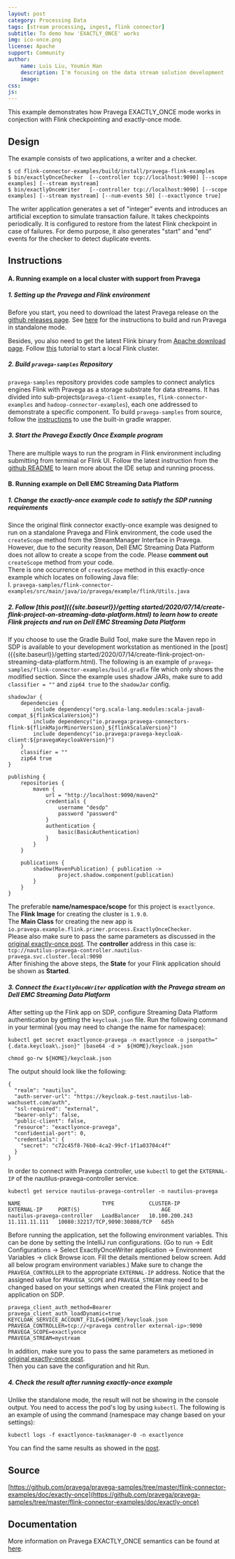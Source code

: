 ```yaml
---
layout: post
category: Processing Data
tags: [stream processing, ingest, flink connector]
subtitle: To demo how 'EXACTLY_ONCE' works
img: ico-once.png
license: Apache
support: Community
author: 
    name: Luis Liu, Youmin Han
    description: I'm focusing on the data stream solution development
    image: 
css: 
js: 
---
```

This example demonstrates how Pravega EXACTLY_ONCE mode works in conjection with Flink checkpointing and exactly-once mode.
<!--more-->

## Design

The example consists of two applications, a writer and a checker.

```
$ cd flink-connector-examples/build/install/pravega-flink-examples
$ bin/exactlyOnceChecker  [--controller tcp://localhost:9090] [--scope examples] [--stream mystream]
$ bin/exactlyOnceWriter   [--controller tcp://localhost:9090] [--scope examples] [--stream mystream] [--num-events 50] [--exactlyonce true]
```

The writer application generates a set of "integer" events and introduces an artificial exception to 
simulate transaction failure. It takes checkpoints periodically. It is configured to restore 
from the latest Flink checkpoint in case of failures.
For demo purpose, it also generates "start" and "end" events for the checker to detect duplicate events.

## Instructions
#### A. Running example on a local cluster with support from Pravega

##### 1. Setting up the Pravega and Flink environment
Before you start, you need to download the latest Pravega release on the [github releases page](https://github.com/pravega/pravega/releases). See [here](http://pravega.io/docs/latest/getting-started/) for the instructions to build and run Pravega in standalone mode.  

Besides, you also need to get the latest Flink binary from [Apache download page](https://flink.apache.org/downloads.html). Follow [this](https://ci.apache.org/projects/flink/flink-docs-stable/getting-started/tutorials/local_setup.html) tutorial to start a local Flink cluster. 

##### 2. Build `pravega-samples` Repository

`pravega-samples` repository provides code samples to connect analytics engines Flink with Pravega as a storage substrate for data streams. It has divided into sub-projects(`pravega-client-examples`, `flink-connector-examples` and `hadoop-connector-examples`), each one addressed to demonstrate a specific component. To build `pravega-samples` from source, follow the [instructions](https://github.com/pravega/pravega-samples#pravega-samples-build-instructions) to use the built-in gradle wrapper.  

##### 3. Start the Pravega Exactly Once Example program

There are multiple ways to run the program in Flink environment including submitting from terminal or Flink UI. Follow the latest instruction from the [github README](https://github.com/pravega/pravega-samples/tree/master/flink-connector-examples/doc/exactly-once) to learn more about the IDE setup and running process.

#### B. Running example on Dell EMC Streaming Data Platform
##### 1. Change the exactly-once example code to satisfy the SDP running requirements
Since the original flink connector exactly-once example was designed to run on a standalone Pravega and Flink environment, the code used the `createScope` method from the StreamManager Interface in Pravega. However, due to the security reason, Dell EMC Streaming Data Platform does not allow to create a scope from the code. Please **comment out** `createScope` method from your code.   
There is one occurrence of `createScope` method in this exactly-once example which locates on following Java file:   
I. ```pravega-samples/flink-connector-examples/src/main/java/io/pravega/example/flink/Utils.java```  

##### 2. Follow [this post]({{site.baseurl}}/getting started/2020/07/14/create-flink-project-on-streaming-data-platform.html) to learn how to create Flink projects and run on Dell EMC Streaming Data Platform
If you choose to use the Gradle Build Tool, make sure the Maven repo in SDP is available to your development workstation as mentioned in the [post]({{site.baseurl}}/getting started/2020/07/14/create-flink-project-on-streaming-data-platform.html). The following is an example of ```pravega-samples/flink-connector-examples/build.gradle``` file which only shows the modified section. Since the example uses shadow JARs, make sure to add `classifier = ""` and `zip64 true` to the `shadowJar` config. 
```
shadowJar {
    dependencies {
        include dependency("org.scala-lang.modules:scala-java8-compat_${flinkScalaVersion}")
        include dependency("io.pravega:pravega-connectors-flink-${flinkMajorMinorVersion}_${flinkScalaVersion}")
        include dependency("io.pravega:pravega-keycloak-client:${pravegaKeycloakVersion}")
    }
    classifier = ""
    zip64 true
}

publishing {
    repositories {
        maven {
            url = "http://localhost:9090/maven2"
            credentials {
                username "desdp"
                password "password"
            }
            authentication {
                basic(BasicAuthentication)
            }
        }
    }

    publications {
        shadow(MavenPublication) { publication ->
                project.shadow.component(publication)
        }
    }
}
```
The preferable **name/namespace/scope** for this project is ```exactlyonce```.  
The **Flink Image** for creating the cluster is ```1.9.0```.  
The **Main Class** for creating the new app is ```io.pravega.example.flink.primer.process.ExactlyOnceChecker```.   
Please also make sure to pass the same parameters as discussed in the [original exactly-once post](https://github.com/pravega/pravega-samples/tree/master/flink-connector-examples/doc/exactly-once). The **controller** address in this case is: ```tcp://nautilus-pravega-controller.nautilus-pravega.svc.cluster.local:9090```   
After finishing the above steps, the **State** for your Flink application should be shown as **Started**.

##### 3. Connect the `ExactlyOnceWriter` application with the Pravega stream on Dell EMC Streaming Data Platform
After setting up the Flink app on SDP, configure Streaming Data Platform authentication by getting the ```keycloak.json``` file. Run the following command in your terminal (you may need to change the name for namespace): 
```
kubectl get secret exactlyonce-pravega -n exactlyonce -o jsonpath="{.data.keycloak\.json}" |base64 -d >  ${HOME}/keycloak.json

chmod go-rw ${HOME}/keycloak.json
```
The output should look like the following:
```
{
  "realm": "nautilus",
  "auth-server-url": "https://keycloak.p-test.nautilus-lab-wachusett.com/auth",
  "ssl-required": "external",
  "bearer-only": false,
  "public-client": false,
  "resource": "exactlyonce-pravega",
  "confidential-port": 0,
  "credentials": {
    "secret": "c72c45f8-76b0-4ca2-99cf-1f1a03704c4f"
  }
}
```
In order to connect with Pravega controller, use `kubectl` to get the `EXTERNAL-IP` of the nautilus-pravega-controller service.
```
kubectl get service nautilus-pravega-controller -n nautilus-pravega

NAME                          TYPE           CLUSTER-IP       EXTERNAL-IP     PORT(S)                          AGE
nautilus-pravega-controller   LoadBalancer   10.100.200.243   11.111.11.111   10080:32217/TCP,9090:30808/TCP   6d5h
```

Before running the application, set the following environment variables. This can be done by setting the IntelliJ run configurations. (Go to run -> Edit Configurations -> Select ExactlyOnceWriter application -> Environment Variables -> click Browse icon. Fill the details mentioned below screen. Add all below program environment variables.) Make sure to change the `PRAVEGA_CONTROLLER` to the appropriate `EXTERNAL-IP` address. Notice that the assigned value for `PRAVEGA_SCOPE` and `PRAVEGA_STREAM` may need to be changed based on your settings when created the Flink project and application on SDP.
```
pravega_client_auth_method=Bearer
pravega_client_auth_loadDynamic=true
KEYCLOAK_SERVICE_ACCOUNT_FILE=${HOME}/keycloak.json
PRAVEGA_CONTROLLER=tcp://<pravega controller external-ip>:9090
PRAVEGA_SCOPE=exactlyonce
PRAVEGA_STREAM=mystream
```

In addition, make sure you to pass the same parameters as metioned in [original exactly-once post](https://github.com/pravega/pravega-samples/tree/master/flink-connector-examples/doc/exactly-once).  
Then you can save the configuration and hit Run.

##### 4. Check the result after running exactly-once example
Unlike the standalone mode, the result will not be showing in the console output. You need to access the pod's log by using `kubectl`. The following is an example of using the command (namespace may change based on your settings):
```
kubectl logs -f exactlyonce-taskmanager-0 -n exactlyonce
```
You can find the same results as showed in the [post](https://github.com/pravega/pravega-samples/tree/master/flink-connector-examples/doc/exactly-once).

## Source
[https://github.com/pravega/pravega-samples/tree/master/flink-connector-examples/doc/exactly-once](https://github.com/pravega/pravega-samples/tree/master/flink-connector-examples/doc/exactly-once)

## Documentation 
More information on Pravega EXACTLY_ONCE semantics can be found at [here](http://pravega.io/docs/latest/key-features/#exactly-once-semantics).